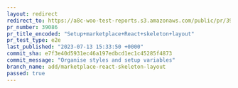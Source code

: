 ```yaml
---
layout: redirect
redirect_to: https://a8c-woo-test-reports.s3.amazonaws.com/public/pr/39086/e2e/index.html
pr_number: 39086
pr_title_encoded: "Setup+marketplace+React+skeleton+layout"
pr_test_type: e2e
last_published: "2023-07-13 15:33:50 +0000"
commit_sha: e7f3e40d5931ec46a197edbcd1ec1c45285f4873
commit_message: "Organise styles and setup variables"
branch_name: add/marketplace-react-skeleton-layout
passed: true
---
```

